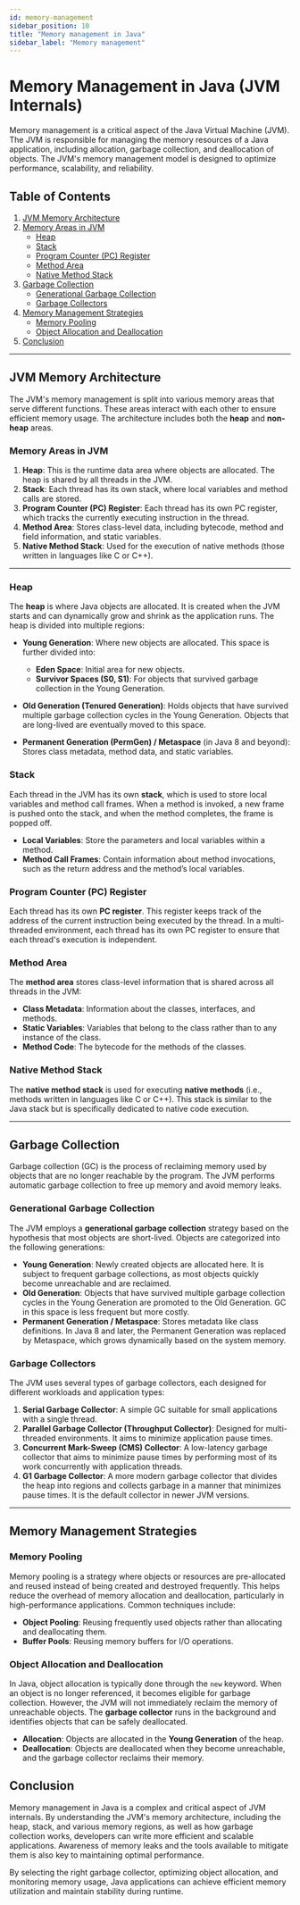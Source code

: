 ```yaml
---
id: memory-management
sidebar_position: 10
title: "Memory management in Java"
sidebar_label: "Memory management"
---
```


# Memory Management in Java (JVM Internals)

Memory management is a critical aspect of the Java Virtual Machine (JVM). The JVM is responsible for managing the memory resources of a Java application, including allocation, garbage collection, and deallocation of objects. The JVM's memory management model is designed to optimize performance, scalability, and reliability.

## Table of Contents
1. [JVM Memory Architecture](#jvm-memory-architecture)
2. [Memory Areas in JVM](#memory-areas-in-jvm)
   - [Heap](#heap)
   - [Stack](#stack)
   - [Program Counter (PC) Register](#program-counter-pc-register)
   - [Method Area](#method-area)
   - [Native Method Stack](#native-method-stack)
3. [Garbage Collection](#garbage-collection)
   - [Generational Garbage Collection](#generational-garbage-collection)
   - [Garbage Collectors](#garbage-collectors)
4. [Memory Management Strategies](#memory-management-strategies)
   - [Memory Pooling](#memory-pooling)
   - [Object Allocation and Deallocation](#object-allocation-and-deallocation)
5. [Conclusion](#conclusion)

---

## JVM Memory Architecture

The JVM's memory management is split into various memory areas that serve different functions. These areas interact with each other to ensure efficient memory usage. The architecture includes both the **heap** and **non-heap** areas.

### Memory Areas in JVM

1. **Heap**: This is the runtime data area where objects are allocated. The heap is shared by all threads in the JVM.
2. **Stack**: Each thread has its own stack, where local variables and method calls are stored.
3. **Program Counter (PC) Register**: Each thread has its own PC register, which tracks the currently executing instruction in the thread.
4. **Method Area**: Stores class-level data, including bytecode, method and field information, and static variables.
5. **Native Method Stack**: Used for the execution of native methods (those written in languages like C or C++).

---

### Heap

The **heap** is where Java objects are allocated. It is created when the JVM starts and can dynamically grow and shrink as the application runs. The heap is divided into multiple regions:

- **Young Generation**: Where new objects are allocated. This space is further divided into:
  - **Eden Space**: Initial area for new objects.
  - **Survivor Spaces (S0, S1)**: For objects that survived garbage collection in the Young Generation.
  
- **Old Generation (Tenured Generation)**: Holds objects that have survived multiple garbage collection cycles in the Young Generation. Objects that are long-lived are eventually moved to this space.

- **Permanent Generation (PermGen) / Metaspace** (in Java 8 and beyond): Stores class metadata, method data, and static variables.

### Stack

Each thread in the JVM has its own **stack**, which is used to store local variables and method call frames. When a method is invoked, a new frame is pushed onto the stack, and when the method completes, the frame is popped off.

- **Local Variables**: Store the parameters and local variables within a method.
- **Method Call Frames**: Contain information about method invocations, such as the return address and the method’s local variables.

### Program Counter (PC) Register

Each thread has its own **PC register**. This register keeps track of the address of the current instruction being executed by the thread. In a multi-threaded environment, each thread has its own PC register to ensure that each thread's execution is independent.

### Method Area

The **method area** stores class-level information that is shared across all threads in the JVM:

- **Class Metadata**: Information about the classes, interfaces, and methods.
- **Static Variables**: Variables that belong to the class rather than to any instance of the class.
- **Method Code**: The bytecode for the methods of the classes.

### Native Method Stack

The **native method stack** is used for executing **native methods** (i.e., methods written in languages like C or C++). This stack is similar to the Java stack but is specifically dedicated to native code execution.

---

## Garbage Collection

Garbage collection (GC) is the process of reclaiming memory used by objects that are no longer reachable by the program. The JVM performs automatic garbage collection to free up memory and avoid memory leaks.

### Generational Garbage Collection

The JVM employs a **generational garbage collection** strategy based on the hypothesis that most objects are short-lived. Objects are categorized into the following generations:

- **Young Generation**: Newly created objects are allocated here. It is subject to frequent garbage collections, as most objects quickly become unreachable and are reclaimed.
- **Old Generation**: Objects that have survived multiple garbage collection cycles in the Young Generation are promoted to the Old Generation. GC in this space is less frequent but more costly.
- **Permanent Generation / Metaspace**: Stores metadata like class definitions. In Java 8 and later, the Permanent Generation was replaced by Metaspace, which grows dynamically based on the system memory.

### Garbage Collectors

The JVM uses several types of garbage collectors, each designed for different workloads and application types:

1. **Serial Garbage Collector**: A simple GC suitable for small applications with a single thread.
2. **Parallel Garbage Collector (Throughput Collector)**: Designed for multi-threaded environments. It aims to minimize application pause times.
3. **Concurrent Mark-Sweep (CMS) Collector**: A low-latency garbage collector that aims to minimize pause times by performing most of its work concurrently with application threads.
4. **G1 Garbage Collector**: A more modern garbage collector that divides the heap into regions and collects garbage in a manner that minimizes pause times. It is the default collector in newer JVM versions.

---

## Memory Management Strategies

### Memory Pooling

Memory pooling is a strategy where objects or resources are pre-allocated and reused instead of being created and destroyed frequently. This helps reduce the overhead of memory allocation and deallocation, particularly in high-performance applications. Common techniques include:

- **Object Pooling**: Reusing frequently used objects rather than allocating and deallocating them.
- **Buffer Pools**: Reusing memory buffers for I/O operations.

### Object Allocation and Deallocation

In Java, object allocation is typically done through the `new` keyword. When an object is no longer referenced, it becomes eligible for garbage collection. However, the JVM will not immediately reclaim the memory of unreachable objects. The **garbage collector** runs in the background and identifies objects that can be safely deallocated.

- **Allocation**: Objects are allocated in the **Young Generation** of the heap.
- **Deallocation**: Objects are deallocated when they become unreachable, and the garbage collector reclaims their memory.


## Conclusion

Memory management in Java is a complex and critical aspect of JVM internals. By understanding the JVM's memory architecture, including the heap, stack, and various memory regions, as well as how garbage collection works, developers can write more efficient and scalable applications. Awareness of memory leaks and the tools available to mitigate them is also key to maintaining optimal performance.

By selecting the right garbage collector, optimizing object allocation, and monitoring memory usage, Java applications can achieve efficient memory utilization and maintain stability during runtime.

